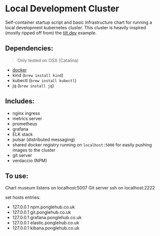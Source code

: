 # Local Development Cluster

Self-container startup script and basic infrastructure chart for running a local development kubernetes cluster. This cluster is heavily inspired (mostly ripped off from) the [tilt.dev](https://github.com/tilt-dev/kind-local) example.

## Dependencies:

> Only tested on OSX (Catalina)

- [docker](https://docs.docker.com/docker-for-mac/install/)
- kind (`brew install kind`)
- kubectl (`brew install kubectl`)
- jq (`brew install jq`)

## Includes:
- nginx ingress
- metrics server
- prometheus
- grafana
- ELK stack
- pulsar (distributed messaging)
- shared docker registry running on `localhost:5000` for easily pushing images to the cluster
- git server
- verdaccio (NPM)

## To use:

Chart museum listens on localhost:5007
Git server ssh on localhost:2222

set hosts entries:
- 127.0.0.1  npm.ponglehub.co.uk
- 127.0.0.1  git.ponglehub.co.uk
- 127.0.0.1  grafana.ponglehub.co.uk
- 127.0.0.1  elastic.ponglehub.co.uk
- 127.0.0.1  kibana.ponglehub.co.uk